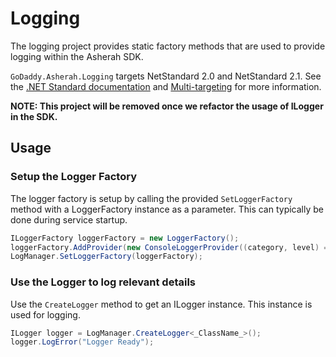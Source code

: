 # Logging

The logging project provides static factory methods that are used to provide logging within the Asherah SDK.

`GoDaddy.Asherah.Logging` targets NetStandard 2.0 and NetStandard 2.1. See the 
[.NET Standard documentation](https://docs.microsoft.com/en-us/dotnet/standard/net-standard) and
[Multi-targeting](https://docs.microsoft.com/en-us/dotnet/standard/library-guidance/cross-platform-targeting#multi-targeting)
for more information.

**NOTE: This project will be removed once we refactor the usage of ILogger in the SDK.**

## Usage

### Setup the Logger Factory

The logger factory is setup by calling the provided `SetLoggerFactory` method with a LoggerFactory instance
as a parameter. This can typically be done during service startup.

```c#
ILoggerFactory loggerFactory = new LoggerFactory();
loggerFactory.AddProvider(new ConsoleLoggerProvider((category, level) => level >= LogLevel.Information, true));
LogManager.SetLoggerFactory(loggerFactory);
```

### Use the Logger to log relevant details
Use the `CreateLogger` method to get an ILogger instance. This instance is used for logging.

```C#
ILogger logger = LogManager.CreateLogger<_ClassName_>();
logger.LogError("Logger Ready");
```
